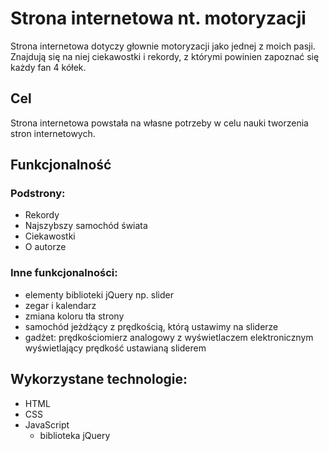 # Strona internetowa nt. motoryzacji
Strona internetowa dotyczy głownie motoryzacji jako jednej z moich pasji. Znajdują się na niej ciekawostki i rekordy, z którymi powinien zapoznać się każdy fan 4 kółek.

## Cel
Strona internetowa powstała na własne potrzeby w celu nauki tworzenia stron internetowych.

## Funkcjonalność

### Podstrony:
  - Rekordy
  - Najszybszy samochód świata
  - Ciekawostki
  - O autorze
  
### Inne funkcjonalności:
  - elementy biblioteki jQuery np. slider
  - zegar i kalendarz
  - zmiana koloru tła strony
  - samochód jeżdżący z prędkością, którą ustawimy na sliderze
  - gadżet: prędkościomierz analogowy z wyświetlaczem elektronicznym wyświetlający prędkość ustawianą sliderem

## Wykorzystane technologie:
  - HTML
  - CSS
  - JavaScript
    - biblioteka jQuery
